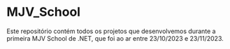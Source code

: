 ﻿# MJV_School
Este repositório contém todos os projetos que desenvolvemos durante a primeira MJV School de .NET, que foi ao ar entre 23/10/2023 e 23/11/2023.
